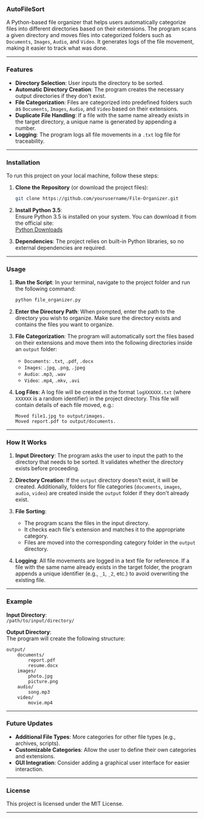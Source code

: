 ### **AutoFileSort**

A Python-based file organizer that helps users automatically categorize files into different directories based on their extensions. The program scans a given directory and moves files into categorized folders such as `Documents`, `Images`, `Audio`, and `Video`. It generates logs of the file movement, making it easier to track what was done.

---

### **Features**
- **Directory Selection**: User inputs the directory to be sorted.
- **Automatic Directory Creation**: The program creates the necessary output directories if they don't exist.
- **File Categorization**: Files are categorized into predefined folders such as `Documents`, `Images`, `Audio`, and `Video` based on their extensions.
- **Duplicate File Handling**: If a file with the same name already exists in the target directory, a unique name is generated by appending a number.
- **Logging**: The program logs all file movements in a `.txt` log file for traceability.

---

### **Installation**
To run this project on your local machine, follow these steps:

1. **Clone the Repository** (or download the project files):
   ```bash
   git clone https://github.com/yourusername/File-Organizer.git
   ```

2. **Install Python 3.5**:  
   Ensure Python 3.5 is installed on your system. You can download it from the official site:  
   [Python Downloads](https://www.python.org/downloads/)

3. **Dependencies**:
   The project relies on built-in Python libraries, so no external dependencies are required.

---

### **Usage**
1. **Run the Script**:
   In your terminal, navigate to the project folder and run the following command:
   ```bash
   python file_organizer.py
   ```

2. **Enter the Directory Path**:
   When prompted, enter the path to the directory you wish to organize. Make sure the directory exists and contains the files you want to organize.

3. **File Categorization**:
   The program will automatically sort the files based on their extensions and move them into the following directories inside an `output` folder:
   - `Documents`: `.txt`, `.pdf`, `.docx`
   - `Images`: `.jpg`, `.png`, `.jpeg`
   - `Audio`: `.mp3`, `.wav`
   - `Video`: `.mp4`, `.mkv`, `.avi`

4. **Log Files**:
   A log file will be created in the format `logXXXXXX.txt` (where `XXXXXX` is a random identifier) in the project directory. This file will contain details of each file moved, e.g.:
   ```
   Moved file1.jpg to output/images.
   Moved report.pdf to output/documents.
   ```

---

### **How It Works**

1. **Input Directory**: The program asks the user to input the path to the directory that needs to be sorted. It validates whether the directory exists before proceeding.

2. **Directory Creation**: If the `output` directory doesn't exist, it will be created. Additionally, folders for file categories (`documents`, `images`, `audio`, `video`) are created inside the `output` folder if they don't already exist.

3. **File Sorting**:
   - The program scans the files in the input directory.
   - It checks each file's extension and matches it to the appropriate category.
   - Files are moved into the corresponding category folder in the `output` directory.

4. **Logging**: All file movements are logged in a text file for reference. If a file with the same name already exists in the target folder, the program appends a unique identifier (e.g., `_1`, `_2`, etc.) to avoid overwriting the existing file.

---

### **Example**
**Input Directory**:  
`/path/to/input/directory/`

**Output Directory**:  
The program will create the following structure:
```
output/
    documents/
        report.pdf
        resume.docx
    images/
        photo.jpg
        picture.png
    audio/
        song.mp3
    video/
        movie.mp4
```

---

### **Future Updates**
- **Additional File Types**: More categories for other file types (e.g., archives, scripts).
- **Customizable Categories**: Allow the user to define their own categories and extensions.
- **GUI Integration**: Consider adding a graphical user interface for easier interaction.

---

### **License**
This project is licensed under the MIT License.

---
